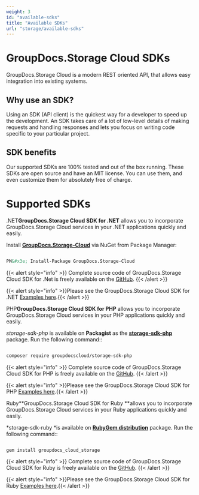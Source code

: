 ```yaml
---
weight: 3
id: "available-sdks"
title: "Available SDKs"
url: "storage/available-sdks"
---
```







# GroupDocs.Storage Cloud SDKs #

GroupDocs.Storage Cloud is a modern REST oriented API, that allows easy integration into existing systems.

## Why use an SDK? ##

Using an SDK (API client) is the quickest way for a developer to speed up the development. An SDK takes care of a lot of low-level details of making requests and handling responses and lets you focus on writing code specific to your particular project.

## SDK benefits ##

Our supported SDKs are 100% tested and out of the box running. These SDKs are open source and have an MIT license. You can use them, and even customize them for absolutely free of charge.

# Supported SDKs #





 .NET**GroupDocs.Storage Cloud SDK for .NET** allows you to incorporate GroupDocs.Storage Cloud services in your .NET applications quickly and easily.

Install **[GroupDocs.Storage-Cloud](https://www.nuget.org/packages/GroupDocs.Storage-Cloud/)** via NuGet from Package Manager:

```html 

PM&#x3e; Install-Package GroupDocs.Storage-Cloud


 ```

{{< alert style="info" >}}
Complete source code of GroupDocs.Storage Cloud SDK for .Net is freely available on the [GitHub](https://github.com/groupdocs-storage-cloud/groupdocs-storage-cloud-dotnet).
{{< /alert >}}

{{< alert style="info" >}}Please see the GroupDocs.Storage Cloud SDK for .NET [Examples here](https://github.com/groupdocs-storage-cloud/groupdocs-storage-cloud-dotnet/tree/master/GroupDocs.Storage.Cloud.Sdk.Tests).{{< /alert >}}




 PHP**GroupDocs.Storage Cloud SDK for PHP** allows you to incorporate GroupDocs.Storage Cloud services in your PHP applications quickly and easily.

*storage-sdk-php* is available on **Packagist** as the **[storage-sdk-php](https://packagist.org/packages/groupdocscloud/storage-sdk-php)** package. Run the following command::

```html 

composer require groupdocscloud/storage-sdk-php


 ```

{{< alert style="info" >}}
Complete source code of GroupDocs.Storage Cloud SDK for PHP is freely available on the [GitHub](https://github.com/groupdocs-storage-cloud/groupdocs-storage-cloud-php).
{{< /alert >}}

{{< alert style="info" >}}Please see the GroupDocs.Storage Cloud SDK for PHP [Examples here](https://github.com/groupdocs-storage-cloud/groupdocs-storage-cloud-php/tree/master/tests/GroupDocs/Storage).{{< /alert >}}




 Ruby**GroupDocs.Storage Cloud SDK for Ruby **allows you to incorporate GroupDocs.Storage Cloud services in your Ruby applications quickly and easily.

*storage-sdk-ruby *is available on **[RubyGem distribution](https://rubygems.org/gems/groupdocs_storage_cloud)** package. Run the following command::

```html 

gem install groupdocs_cloud_storage


 ```

{{< alert style="info" >}}
Complete source code of GroupDocs.Storage Cloud SDK for Ruby is freely available on the [GitHub](https://github.com/groupdocs-storage-cloud/groupdocs-storage-cloud-ruby).
{{< /alert >}}

{{< alert style="info" >}}Please see the GroupDocs.Storage Cloud SDK for Ruby [Examples here](https://github.com/groupdocs-storage-cloud/groupdocs-storage-cloud-ruby/tree/master/tests/GroupDocs/Storage).{{< /alert >}}




